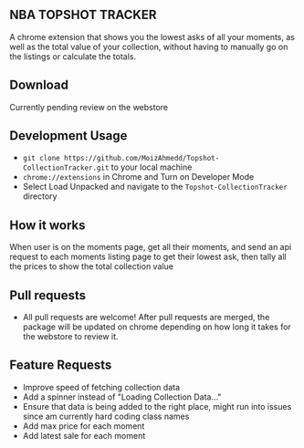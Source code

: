 ## NBA TOPSHOT TRACKER
A chrome extension that shows you the lowest asks of all your moments, as well as the total value of your collection, without having to manually go on the listings or calculate the totals.

## Download
Currently pending review on the webstore

## Development Usage
- `git clone https://github.com/MoizAhmedd/Topshot-CollectionTracker.git` to your local machine
- `chrome://extensions` in Chrome and Turn on Developer Mode
- Select Load Unpacked and navigate to the `Topshot-CollectionTracker` directory

## How it works
When user is on the moments page, get all their moments, and send an api request to each moments listing page to get their lowest ask, then tally all the prices to show the total collection value

## Pull requests
- All pull requests are welcome! After pull requests are merged, the package will be updated on chrome depending on how long it takes for the webstore to review it.  

## Feature Requests
- Improve speed of fetching collection data
- Add a spinner instead of "Loading Collection Data..."
- Ensure that data is being added to the right place, might run into issues since am currently hard coding class names
- Add max price for each moment
- Add latest sale for each moment